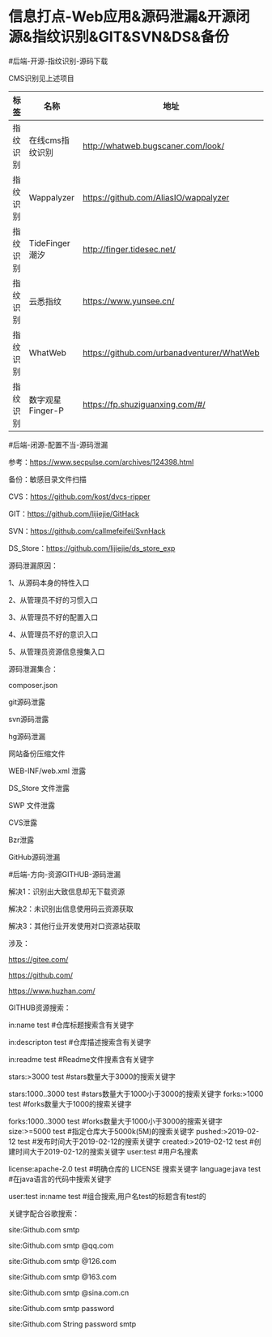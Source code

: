 # 信息打点-Web应用&源码泄漏&开源闭源&指纹识别&GIT&SVN&DS&备份

\#后端-开源-指纹识别-源码下载

CMS识别见上述项目

| **标签** | **名称**         | **地址**                                   |
| -------- | ---------------- | ------------------------------------------ |
| 指纹识别 | 在线cms指纹识别  | http://whatweb.bugscaner.com/look/         |
| 指纹识别 | Wappalyzer       | https://github.com/AliasIO/wappalyzer      |
| 指纹识别 | TideFinger潮汐   | http://finger.tidesec.net/                 |
| 指纹识别 | 云悉指纹         | https://www.yunsee.cn/                     |
| 指纹识别 | WhatWeb          | https://github.com/urbanadventurer/WhatWeb |
| 指纹识别 | 数字观星Finger-P | https://fp.shuziguanxing.com/#/            |

\#后端-闭源-配置不当-源码泄漏

参考：https://www.secpulse.com/archives/124398.html

备份：敏感目录文件扫描

CVS：https://github.com/kost/dvcs-ripper

GIT：https://github.com/lijiejie/GitHack

SVN：https://github.com/callmefeifei/SvnHack

DS_Store：https://github.com/lijiejie/ds_store_exp

 

源码泄漏原因：

1、从源码本身的特性入口

2、从管理员不好的习惯入口

3、从管理员不好的配置入口

4、从管理员不好的意识入口

5、从管理员资源信息搜集入口

源码泄漏集合：

composer.json

git源码泄露

svn源码泄露

hg源码泄漏

网站备份压缩文件

WEB-INF/web.xml 泄露

DS_Store 文件泄露

SWP 文件泄露

CVS泄露

Bzr泄露

GitHub源码泄漏

 

\#后端-方向-资源GITHUB-源码泄漏

解决1：识别出大致信息却无下载资源

解决2：未识别出信息使用码云资源获取

解决3：其他行业开发使用对口资源站获取

涉及：

https://gitee.com/

https://github.com/

https://www.huzhan.com/

GITHUB资源搜索：

in:name test        #仓库标题搜索含有关键字 

in:descripton test     #仓库描述搜索含有关键字 

in:readme test       #Readme文件搜素含有关键字 

stars:>3000 test      #stars数量大于3000的搜索关键字 

stars:1000..3000 test    #stars数量大于1000小于3000的搜索关键字 forks:>1000 test      #forks数量大于1000的搜索关键字 

forks:1000..3000 test    #forks数量大于1000小于3000的搜索关键字 size:>=5000 test      #指定仓库大于5000k(5M)的搜索关键字 pushed:>2019-02-12 test   #发布时间大于2019-02-12的搜索关键字 created:>2019-02-12 test  #创建时间大于2019-02-12的搜索关键字 user:test          #用户名搜素 

license:apache-2.0 test   #明确仓库的 LICENSE 搜索关键字 language:java test     #在java语言的代码中搜索关键字 

user:test in:name test   #组合搜索,用户名test的标题含有test的

关键字配合谷歌搜索：

site:Github.com smtp  

site:Github.com smtp @qq.com  

site:Github.com smtp @126.com  

site:Github.com smtp @163.com  

site:Github.com smtp @sina.com.cn 

site:Github.com smtp password 

site:Github.com String password smtp